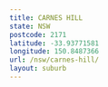 ```yaml
---
title: CARNES HILL
state: NSW
postcode: 2171
latitude: -33.93771581
longitude: 150.8487366
url: /nsw/carnes-hill/
layout: suburb
---
```

